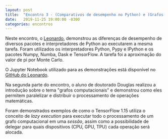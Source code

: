 ```yaml
---
layout: post
title:  "Encontro 3 - (Comparativos de desempenho no Python) e (Grafos Computacionais)"
date:   2019-11-25 19:00:00 -0300
categories: encontros
---
```

Neste encontro, o [Leonardo](https://scholar.google.com/citations?user=zOT6K9QAAAAJ&hl=pt-PT&oi=ao), demonstrou as diferenças de desempenho de diversos pacotes e interpretadores de Python ao executarem a mesma tarefa. Foram utilizados os interpretadores Python, Pypy e IPython e os pacotes Numpy, Numba, Dask e TensorFlow. A tarefa foi a aproximação do valor de pi por Monte Carlo.

O Jupyter Notebook utilizado para as demonstrações está disponível no [GitHub do Leonardo](https://github.com/anjoletto/geleia-python/blob/master/geleia.ipynb).

Na segunda parte do encontro, o aluno de doutorado Douglas realizou a introdução sobre o tema "grafos computacionais" e demonstrou como eles permitem paralelizar e distribuir o processamento de operações matemáticas.

Foram demonstrados exemplos de como o TensorFlow 1.15 utiliza o conceito de _lazy execution_ para executar todo o processamento de um grafo computacional em uma _sessão_, assim como a possibilidade de delegar para quais dispositivos (CPU, GPU, TPU) cada operação será alocada.

<script src="https://gist.github.com/douglasrizzo/99437e0ea9f36a1f07a0c61181090e9e.js"></script>
